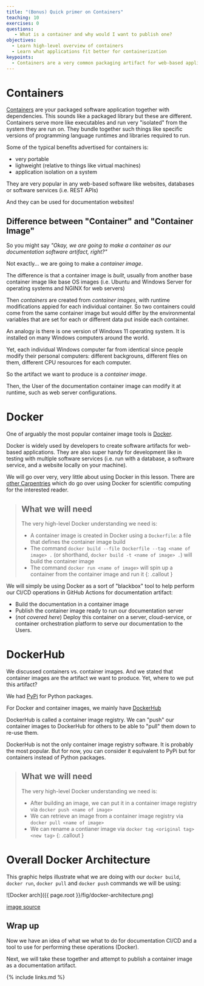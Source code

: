 ```yaml
---
title: "(Bonus) Quick primer on Containers"
teaching: 10 
exercises: 0 
questions:
   - What is a container and why would I want to publish one?
objectives:
  - Learn high-level overview of containers
  - Learn what applications fit better for containerization
keypoints:
  - Containers are a very common packaging artifact for web-based applications 
---
```


# Containers

[Containers][containers-google] are your packaged software application together with dependencies.
This sounds like a packaged library but these are different.
Containers serve more like executables and run very "isolated" from the system they are run on.
They bundle together such things like specific versions of programming language runtimes and libraries required to run.

Some of the typical benefits advertised for containers is:
* very portable
* lighweight (relative to things like virtual machines)
* application isolation on a system

They are very popular in any web-based software like websites, databases or software services (i.e. REST APIs)

And they can be used for documentation websites!

[static-page]: https://en.wikipedia.org/wiki/Static_web_page
[containers-google]: https://cloud.google.com/learn/what-are-containers

## Difference between "Container" and "Container Image"

So you might say _"Okay, we are going to make a container as our documentation software artifact, right?"_

Not exactly... we are going to make a _container image_.

The difference is that a container image is _built_, usually from another base container image like base OS images (i.e. Ubuntu and Windows Server for operating systems and NGINX for web servers)

Then _containers_ are created from _container images_, with runtime modifications appied for each individual container. So two containers could come from the same container image but would differ by the environmental variables that are set for each or different data put inside each container.

An analogy is there is one version of Windows 11 operating system.
It is installed on many Windows computers around the world.

Yet, each individual Windows computer far from identical since people modify their personal computers: different backgrouns, different files on them, different CPU resources for each computer.

So the artifact we want to produce is a _container image_.

Then, the User of the documentation container image can modify it at runtime, 
such as web server configurations.

# Docker

One of arguably the most popular container image tools is [Docker][docker].

Docker is widely used by developers to create software artifacts for web-based applications.
They are also super handy for development like in testing with multiple software services (i.e. run with a database, a software service, and a website locally on your machine).

We will go over very, very little about using Docker in this lesson.
There are [other Carpentries][carpentry-docker] which do go over using Docker for scientific computing for the interested reader.

> ## What we will need
> The very high-level Docker understanding we need is:
> * A container image is created in Docker using a `Dockerfile`: a file that defines the container image build
> * The command `docker build --file Dockerfile --tag <name of image> .` (or shorthand, `docker build -t <name of image> .`) will build the container image
> * The command `docker run <name of image>` will spin up a container from the container image and run it
{: .callout }

We will simply be using Docker as a sort of "blackbox" tool to help perform our CI/CD operations in GitHub Actions for documentation artifact:
* Build the documentation in a container image
* Publish the container image ready to run our documentation server
* (_not covered here_) Deploy this container on a server, cloud-service, or container orchestration platform to serve our documentation to the Users.

# DockerHub

We discussed containers vs. container images.
And we stated that container images are the artifact we want to produce.
Yet, where to we put this artifact?

We had [PyPi](https://pypi.org/) for Python packages.

For Docker and container images, we mainly have [DockerHub](https://hub.docker.com/)

DockerHub is called a container image registry.
We can "push" our container images to DockerHub for others to be able to "pull" them down to re-use them.

DockerHub is not the only container image registry software.
It is probably the most popular.
But for now, you can consider it equivalent to PyPi but for containers instead of Python packages.

> ## What we will need
> The very high-level Docker understanding we need is:
> * After building an image, we can put it in a container image registry via `docker push <name of image>`
> * We can retrieve an image from a container image registry via `docker pull <name of image>`
> * We can rename a contianer image via `docker tag <original tag> <new tag>`
{: .callout }

# Overall Docker Architecture

This graphic helps illustrate what we are doing with our `docker build`, `docker run`, `docker pull` and `docker push` commands we will be using:

![Docker arch]({{ page.root }}/fig/docker-architecture.png)

[image source](https://jerrelysan.blogspot.com/2021/06/enter-in-docker-container-what-is.html)


## Wrap up

Now we have an idea of what we what to do for documentation CI/CD
and a tool to use for performing these operations (Docker).

Next, we will take these together and attempt to publish a container image as a documentation artifact.

[docker]: https://docs.docker.com/get-docker/
[carpentry-docker]: https://hsf-training.github.io/hsf-training-docker/

{% include links.md %}
